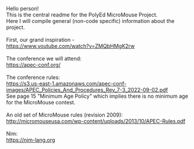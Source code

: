 Hello person!
<br />
This is the central readme for the PolyEd MicroMouse Project.<br />
Here I will compile general (non-code specific) information about the project.<br />
<br />
First, our grand inspiration -<br />
https://www.youtube.com/watch?v=ZMQbHMgK2rw<br />
<br />
The conference we will attend:<br />
https://apec-conf.org/<br />
<br />
The conference rules:<br />
https://s3.us-east-1.amazonaws.com/apec-conf-images/APEC_Policies_And_Procedures_Rev_7-3_2022-09-02.pdf<br />
See page 15 "Minimum Age Policy" which implies there is no minimum age for the MicroMouse contest.<br />
<br />
An old set of MicroMouse rules (revision 2009):<br />
http://micromouseusa.com/wp-content/uploads/2013/10/APEC-Rules.pdf<br />
<br />
Nim:<br />
https://nim-lang.org<br />

